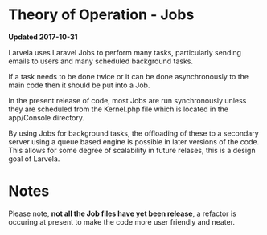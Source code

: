 # Theory of Operation - Jobs

**Updated 2017-10-31**

Larvela uses Laravel Jobs to perform many tasks, particularly sending emails to users and many scheduled background tasks.

If a task needs to be done twice or it can be done asynchronously to the main code then it should be put into a Job.

In the present release of code, most Jobs are run synchronously unless they are scheduled from the Kernel.php file which is located in the app/Console directory.

By using Jobs for background tasks, the offloading of these to a secondary server using a queue based engine is possible in later versions of the code. This allows for some degree of scalability in future relases, this is a design goal of Larvela.

# Notes

Please note, **not all the Job files have yet been release**, a refactor is occuring at present to make the code more user friendly and neater.

